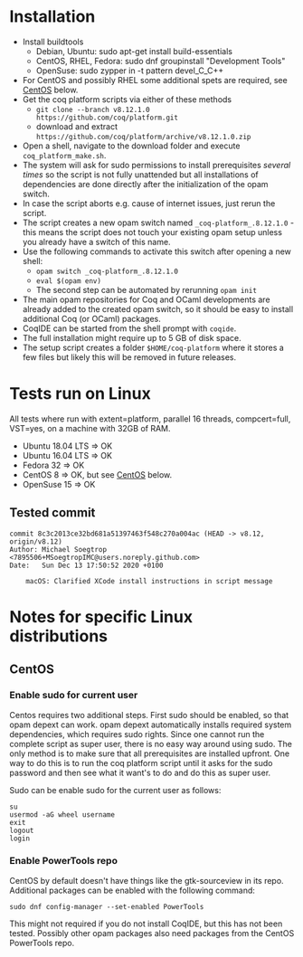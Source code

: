 # Installation

- Install buildtools
  - Debian, Ubuntu:       sudo apt-get install build-essentials
  - CentOS, RHEL, Fedora: sudo dnf groupinstall "Development Tools"
  - OpenSuse:             sudo zypper in -t pattern devel_C_C++
- For CentOS and possibly RHEL some additional spets are required, see [CentOS](#centos) below.
- Get the coq platform scripts via either of these methods
  - `git clone --branch v8.12.1.0 https://github.com/coq/platform.git`
  - download and extract `https://github.com/coq/platform/archive/v8.12.1.0.zip`
- Open a shell, navigate to the download folder and execute `coq_platform_make.sh`.
- The system will ask for sudo permissions to install prerequisites *several times* so the script is not fully unattended but all installations of dependencies are done directly after the initialization of the opam switch.
- In case the script aborts e.g. cause of internet issues, just rerun the script.
- The script creates a new opam switch named `_coq-platform_.8.12.1.0` - this means the script does not touch your existing opam setup unless you already have a switch of this name.
- Use the following commands to activate this switch after opening a new shell:
  - `opam switch _coq-platform_.8.12.1.0`
  - `eval $(opam env)`
  - The second step can be automated by rerunning `opam init`
- The main opam repositories for Coq and OCaml developments are already added to the created opam switch, so it should be easy to install additional Coq (or OCaml) packages.
- CoqIDE can be started from the shell prompt with `coqide`.
- The full installation might require up to 5 GB of disk space.
- The setup script creates a folder `$HOME/coq-platform` where it stores a few files but likely this will be removed in future releases.

# Tests run on Linux

All tests where run with extent=platform, parallel 16 threads, compcert=full, VST=yes, on a machine with 32GB of RAM.

- Ubuntu 18.04 LTS => OK
- Ubuntu 16.04 LTS => OK
- Fedora 32 => OK
- CentOS 8 => OK, but see [CentOS](#centos) below.
- OpenSuse 15 => OK

## Tested commit

```
commit 8c3c2013ce32bd681a51397463f548c270a004ac (HEAD -> v8.12, origin/v8.12)
Author: Michael Soegtrop <7895506+MSoegtropIMC@users.noreply.github.com>
Date:   Sun Dec 13 17:50:52 2020 +0100

    macOS: Clarified XCode install instructions in script message
```

# Notes for specific Linux distributions

## CentOS

### Enable sudo for current user

Centos requires two additional steps. First sudo should be enabled, so that opam depext can work. opam depext automatically installs required system dependencies, which requires sudo rights. Since one cannot run the complete script as super user, there is no easy way around using sudo. The only method is to make sure that all prerequisites are installed upfront. One way to do this is to run the coq platform script until it asks for the sudo password and then see what it want's to do and do this as super user.

Sudo can be enable sudo for the current user as follows:
```
su
usermod -aG wheel username
exit
logout
login
```

### Enable PowerTools repo

CentOS by default doesn't have things like the gtk-sourceview in its repo. Additional packages can be enabled with the following command:
```
sudo dnf config-manager --set-enabled PowerTools
```
This might not required if you do not install CoqIDE, but this has not been tested. Possibly other opam packages also need packages from the CentOS PowerTools repo.